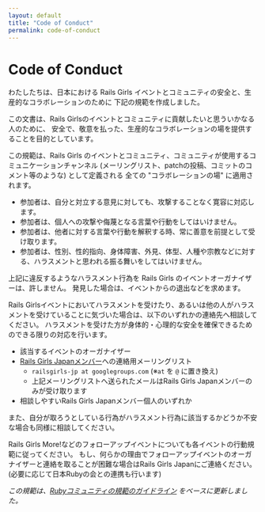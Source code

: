 ```yaml
---
layout: default
title: "Code of Conduct"
permalink: code-of-conduct
---
```


# Code of Conduct

わたしたちは、日本における Rails Girls イベントとコミュニティの安全と、生産的なコラボレーションのために
下記の規範を作成しました。

この文書は、Rails Girlsのイベントとコミュニティに貢献したいと思ういかなる人のために、
安全で、敬意を払った、生産的なコラボレーションの場を提供することを目的としています。

この規範は、Rails Girls のイベントとコミュニティ、コミュニティが使用するコミュニケーションチャンネル
(メーリングリスト、patchの投稿、コミットのコメント等のような) として定義される
全ての "コラボレーションの場" に適用されます。

* 参加者は、自分と対立する意見に対しても、攻撃することなく寛容に対応します。
* 参加者は、個人への攻撃や侮蔑となる言葉や行動をしてはいけません。
* 参加者は、他者に対する言葉や行動を解釈する時、常に善意を前提として受け取ります。
* 参加者は、性別、性的指向、身体障害、外見、体型、人種や宗教などに対する、ハラスメントと思われる振る舞いをしてはいけません。

上記に違反するようなハラスメント行為を Rails Girls のイベントオーガナイザーは、許しません。
発見した場合は、イベントからの退出などを求めます。

Rails Girlsイベントにおいてハラスメントを受けたり、あるいは他の人がハラスメントを受けていることに気づいた場合は、以下のいずれかの連絡先へ相談してください。
ハラスメントを受けた方が身体的・心理的な安全を確保できるためのできる限りの対応を行います。

* 該当するイベントのオーガナイザー
* [Rails Girls Japanメンバー](/about#%E3%83%A1%E3%83%B3%E3%83%90%E3%83%BC)への連絡用メーリングリスト
    * `railsgirls-jp at googlegroups.com` (※` at ` を `@` に置き換え)
    * 上記メーリングリストへ送られたメールはRails Girls Japanメンバーのみが受け取ります
* 相談しやすいRails Girls Japanメンバー個人のいずれか

また、自分が取ろうとしている行為がハラスメント行為に該当するかどうか不安な場合も同様に相談してください。

Rails Girls More!などのフォローアップイベントについても各イベントの行動規範に従ってください。
もし、何らかの理由でフォローアップイベントのオーガナイザーと連絡を取ることが困難な場合はRails Girls Japanにご連絡ください。
(必要に応じて日本Rubyの会との連携も行います)

*この規範は、[Rubyコミュニティの規範のガイドライン](https://www.ruby-lang.org/en/conduct/) をベースに更新しました。*
